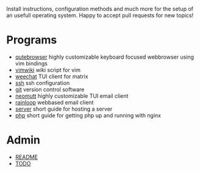 
Install instructions, configuration methods and much more for the setup of an usefull operating system.
Happy to accept pull requests for new topics!

# Programs

- [qutebrowser](docs/qutebrowser.md)
    highly customizable keyboard focused webbrowser using vim bindings
- [vimwiki](docs/vimwiki.md)
    wiki script for vim
- [weechat](docs/weechat.md) TUI client for matrix
- [ssh](docs/ssh.md) ssh configuration
- [git](docs/GIT.md) version control software
- [neomutt](docs/neomutt.md) highly customizable TUI email client
- [rainloop](docs/rainloop.md) webbased email client
- [server](docs/ServerSetup.md) short guide for hosting a server
- [php](docs/php.md) short guide for getting php up and running with nginx

# Admin

- [README](README.md)
- [TODO](TODO.md)
